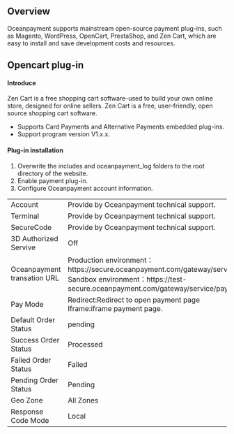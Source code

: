 <h2>Overview</h4>
Oceanpayment supports mainstream open-source payment plug-ins, such as Magento, WordPress, OpenCart, PrestaShop, and Zen Cart, which are easy to install and save development costs and resources. 
<h2>Opencart plug-in</h2>
<h4>Introduce</h4>
Zen Cart is a free shopping cart software-used to build your own online store, designed for online sellers. Zen Cart is a free, user-friendly, open source shopping cart software.
<ul>
  <li>Supports Card Payments and Alternative Payments embedded plug-ins.</li>
  <li>Support program version V1.x.x.</li>
</ul>
<h4>Plug-in installation</h4>
<ol>
    <li>Overwrite the includes and oceanpayment_log folders to the root directory of the website.</li>
    <li>Enable payment plug-in.</li>
    <li>Configure Oceanpayment account information.</li>
</ol>
<table>
  <tr>
    <td>Account</td>
    <td>Provide by Oceanpayment technical support.</td>
  </tr>
  <tr>
    <td>Terminal</td>
    <td>Provide by Oceanpayment technical support.</td>
  </tr>
  <tr>
    <td>SecureCode</td>
    <td>Provide by Oceanpayment technical support.</td>
  </tr>
  <tr>
    <td>3D Authorized Servive</td>
    <td>Off</td>
  </tr>
  <tr>
    <td>Oceanpayment transation URL</td>
    <td>Production environment：https://secure.oceanpayment.com/gateway/service/pay<br>
      Sandbox environment：https://test-secure.oceanpayment.com/gateway/service/pay</td>
  </tr>
  <tr>
    <td>Pay Mode</td>
    <td>Redirect:Redirect to open payment page<br>Iframe:iframe payment page.</td>
  </tr>  
  <tr>
    <td>Default Order Status</td>
    <td>pending</td>
  </tr>
  <tr>
    <td>Success Order Status</td>
    <td>Processed</td>
  </tr>
   <tr>
    <td>Failed Order Status</td>
    <td>Failed</td>
  </tr>
  <tr>
    <td>Pending Order Status</td>
    <td>Pending</td>
  </tr>
  <tr>
    <td>Geo Zone</td>
    <td>All Zones</td>
  </tr>
  <tr>
    <td>Response Code Mode</td>
    <td>Local</td>
  </tr>
</table>
